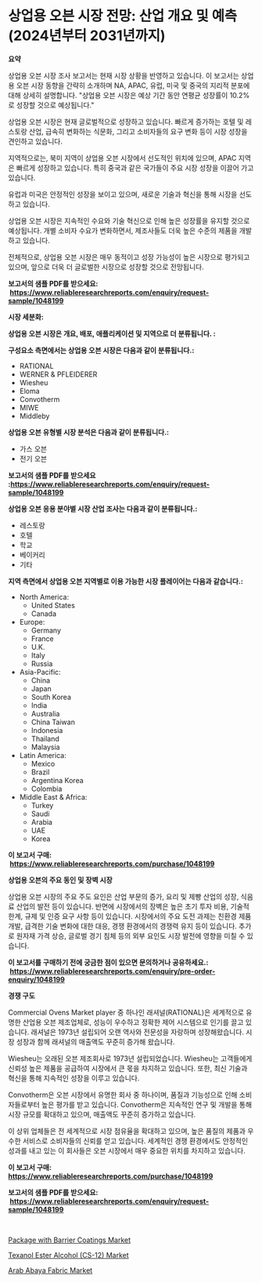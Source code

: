 <p><h1>상업용 오븐 시장 전망: 산업 개요 및 예측 (2024년부터 2031년까지)</h1></p><p><strong>요약</strong></p>
<p><p>상업용 오븐 시장 조사 보고서는 현재 시장 상황을 반영하고 있습니다. 이 보고서는 상업용 오븐 시장 동향을 간략히 소개하며 NA, APAC, 유럽, 미국 및 중국의 지리적 분포에 대해 상세히 설명합니다. "상업용 오븐 시장은 예상 기간 동안 연평균 성장률이 10.2%로 성장할 것으로 예상됩니다."</p><p>상업용 오븐 시장은 현재 글로벌적으로 성장하고 있습니다. 빠르게 증가하는 호텔 및 레스토랑 산업, 급속히 변화하는 식문화, 그리고 소비자들의 요구 변화 등이 시장 성장을 견인하고 있습니다.</p><p>지역적으로는, 북미 지역이 상업용 오븐 시장에서 선도적인 위치에 있으며, APAC 지역은 빠르게 성장하고 있습니다. 특히 중국과 같은 국가들이 주요 시장 성장을 이끌어 가고 있습니다.</p><p>유럽과 미국은 안정적인 성장을 보이고 있으며, 새로운 기술과 혁신을 통해 시장을 선도하고 있습니다.</p><p>상업용 오븐 시장은 지속적인 수요와 기술 혁신으로 인해 높은 성장률을 유지할 것으로 예상됩니다. 개별 소비자 수요가 변화하면서, 제조사들도 더욱 높은 수준의 제품을 개발하고 있습니다.</p><p>전체적으로, 상업용 오븐 시장은 매우 동적이고 성장 가능성이 높은 시장으로 평가되고 있으며, 앞으로 더욱 더 글로벌한 시장으로 성장할 것으로 전망됩니다.</p></p>
<p><strong>보고서의 샘플 PDF를 받으세요: &nbsp;<a href="https://www.reliableresearchreports.com/enquiry/request-sample/1048199">https://www.reliableresearchreports.com/enquiry/request-sample/1048199</a></strong></p>
<p><strong>시장 세분화:</strong></p>
<p><strong> 상업용 오븐 시장은 개요, 배포, 애플리케이션 및 지역으로 더 분류됩니다. :</strong></p>
<p><strong>구성요소 측면에서는 상업용 오븐 시장은 다음과 같이 분류됩니다.:</strong></p>
<p><ul><li>RATIONAL</li><li>WERNER & PFLEIDERER</li><li>Wiesheu</li><li>Eloma</li><li>Convotherm</li><li>MIWE</li><li>Middleby</li></ul></p>
<p><strong> 상업용 오븐 유형별 시장 분석은 다음과 같이 분류됩니다.:</strong></p>
<p><ul><li>가스 오븐</li><li>전기 오븐</li></ul></p>
<p><strong>보고서의 샘플 PDF를 받으세요 :<a href="https://www.reliableresearchreports.com/enquiry/request-sample/1048199">https://www.reliableresearchreports.com/enquiry/request-sample/1048199</a></strong></p>
<p><strong> 상업용 오븐 응용 분야별 시장 산업 조사는 다음과 같이 분류됩니다.:</strong></p>
<p><ul><li>레스토랑</li><li>호텔</li><li>학교</li><li>베이커리</li><li>기타</li></ul></p>
<p><strong>지역 측면에서 상업용 오븐 지역별로 이용 가능한 시장 플레이어는 다음과 같습니다.:</strong></p>
<p><ul>
    <li>
        North America:
        <ul>
            <li>United States</li>
            <li>Canada</li>
        </ul>
    </li>
    <li>
        Europe:
        <ul>
            <li>Germany</li>
            <li>France</li>
            <li>U.K.</li>
            <li>Italy</li>
            <li>Russia</li>
        </ul>
    </li>
    <li>
        Asia-Pacific:
        <ul>
            <li>China</li>
            <li>Japan</li>
            <li>South Korea</li>
            <li>India</li>
            <li>Australia</li>
            <li>China Taiwan</li>
            <li>Indonesia</li>
            <li>Thailand</li>
            <li>Malaysia</li>
        </ul>
    </li>
    <li>
        Latin America:
        <ul>
            <li>Mexico</li>
            <li>Brazil</li>
            <li>Argentina Korea</li>
            <li>Colombia</li>
        </ul>
    </li>
    <li>
        Middle East & Africa:
        <ul>
            <li>Turkey</li>
            <li>Saudi</li>
            <li>Arabia</li>
            <li>UAE</li>
            <li>Korea</li>
        </ul>
    </li>
    </ul></p>
<p><strong>이 보고서 구매: &nbsp;<a href="https://www.reliableresearchreports.com/purchase/1048199">https://www.reliableresearchreports.com/purchase/1048199</a></strong></p>
<p><strong>상업용 오븐의 주요 동인 및 장벽 시장</strong></p>
<p><p>상업용 오븐 시장의 주요 주도 요인은 산업 부문의 증가, 요리 및 제빵 산업의 성장, 식음료 산업의 발전 등이 있습니다. 반면에 시장에서의 장벽은 높은 초기 투자 비용, 기술적 한계, 규제 및 인증 요구 사항 등이 있습니다. 시장에서의 주요 도전 과제는 친환경 제품 개발, 급격한 기술 변화에 대한 대응, 경쟁 환경에서의 경쟁력 유지 등이 있습니다. 추가로 원자재 가격 상승, 글로벌 경기 침체 등의 외부 요인도 시장 발전에 영향을 미칠 수 있습니다.</p></p>
<p><strong>이 보고서를 구매하기 전에 궁금한 점이 있으면 문의하거나 공유하세요.: &nbsp;<a href="https://www.reliableresearchreports.com/enquiry/pre-order-enquiry/1048199">https://www.reliableresearchreports.com/enquiry/pre-order-enquiry/1048199</a></strong></p>
<p><strong>경쟁 구도</strong></p>
<p><p>Commercial Ovens Market player 중 하나인 래셔널(RATIONAL)은 세계적으로 유명한 산업용 오븐 제조업체로, 성능이 우수하고 정확한 제어 시스템으로 인기를 끌고 있습니다. 래셔널은 1973년 설립되어 오랜 역사와 전문성을 자랑하며 성장해왔습니다. 시장 성장과 함께 래셔널의 매출액도 꾸준히 증가해 왔습니다.</p><p>Wiesheu는 오래된 오븐 제조회사로 1973년 설립되었습니다. Wiesheu는 고객들에게 신뢰성 높은 제품을 공급하여 시장에서 큰 몫을 차지하고 있습니다. 또한, 최신 기술과 혁신을 통해 지속적인 성장을 이루고 있습니다.</p><p>Convotherm은 오븐 시장에서 유명한 회사 중 하나이며, 품질과 기능성으로 인해 소비자들로부터 높은 평가를 받고 있습니다. Convotherm은 지속적인 연구 및 개발을 통해 시장 규모를 확대하고 있으며, 매출액도 꾸준히 증가하고 있습니다.</p><p>이 상위 업체들은 전 세계적으로 시장 점유율을 확대하고 있으며, 높은 품질의 제품과 우수한 서비스로 소비자들의 신뢰를 얻고 있습니다. 세계적인 경쟁 환경에서도 안정적인 성과를 내고 있는 이 회사들은 오븐 시장에서 매우 중요한 위치를 차지하고 있습니다.</p></p>
<p><strong>이 보고서 구매: &nbsp; <a href="https://www.reliableresearchreports.com/purchase/1048199">https://www.reliableresearchreports.com/purchase/1048199</a></strong></p>
<p><strong>보고서의 샘플 PDF를 받으세요: &nbsp;<a href="https://www.reliableresearchreports.com/enquiry/request-sample/1048199">https://www.reliableresearchreports.com/enquiry/request-sample/1048199</a></strong><strong></strong></p>
<p>&nbsp;</p>
<p><p><a href="https://view.publitas.com/reportprime-1/package-with-barrier-coatings-market-analysis-examines-its-scope-on-growth-opportunities-and-forecasted-trends-spanning-from-2023-to-2030/">Package with Barrier Coatings Market</a></p><p><a href="https://view.publitas.com/reportprime-1/texanol-ester-alcohol-cs-12-market-size-global-industry-overview-market-segmentation-and-forecast-2023-to-2030/">Texanol Ester Alcohol (CS-12) Market</a></p><p><a href="https://view.publitas.com/reportprime-1/arab-abaya-fabric-market-furnish-information-about-market-size-market-share-market-dynamics-and-projections-spanning-from-2023-to-2030/">Arab Abaya Fabric Market</a></p></p>